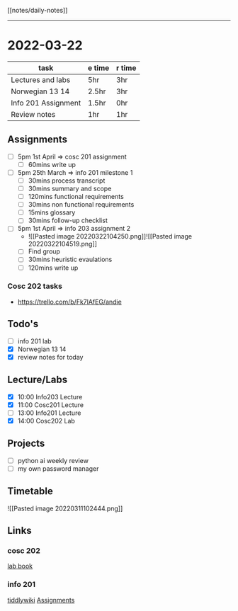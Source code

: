 [[notes/daily-notes]]

---

# 2022-03-22

| task                     | e time | r time |
| ------------------------ | ------ | ------ |
| Lectures and labs        | 5hr    | 3hr    |               
| Norwegian 13 14          | 2.5hr  | 3hr    |
| Info 201 Assignment      | 1.5hr  | 0hr    |
| Review notes             | 1hr    | 1hr    |

## Assignments
- [ ] 5pm 1st April            ⇒ cosc 201 assignment
	- [ ] 60mins write up
- [ ] 5pm 25th March      ⇒ info 201 milestone 1
	- [ ] 30mins process transcript
	- [ ] 30mins summary and scope
	- [ ] 120mins functional requirements
	- [ ] 30mins non functional requirements
	- [ ] 15mins glossary
	- [ ] 30mins follow-up checklist
- [ ] 5pm 1st April            ⇒ info 203 assignment 2
	- ![[Pasted image 20220322104250.png]]![[Pasted image 20220322104519.png]]
	- [ ] Find group
	- [ ] 30mins heuristic evaulations
	- [ ] 120mins write up

### Cosc 202 tasks
- https://trello.com/b/Fk7lAfEG/andie

## Todo's
- [ ] info 201 lab
- [x] Norwegian 13 14
- [x] review notes for today

## Lecture/Labs
- [x] 10:00 Info203 Lecture
- [x] 11:00 Cosc201 Lecture
- [ ] 13:00 Info201 Lecture
- [x] 14:00 Cosc202 Lab

## Projects
- [ ] python ai weekly review
- [ ] my own password manager

## Timetable
![[Pasted image 20220311102444.png]]

## Links
### cosc 202 
[lab book](https://cosc202.cspages.otago.ac.nz/lab-book/COSC202LabBook.pdf)

### info 201
[tiddlywiki](https://isgb.otago.ac.nz/infosci/INFO201/labs_release/raw/master/output/info201_labs.html#)
[Assignments](https://isgb.otago.ac.nz/info201/shared/assignments_release/raw/master/output/INFO201_Assignments.html)

